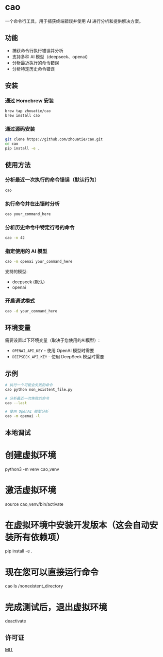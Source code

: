 # cao

一个命令行工具，用于捕获终端错误并使用 AI 进行分析和提供解决方案。

## 功能

-   捕获命令行执行错误并分析
-   支持多种 AI 模型（deepseek、openai）
-   分析最近执行的命令错误
-   分析特定历史命令错误

## 安装

### 通过 Homebrew 安装

```bash
brew tap zhouatie/cao
brew install cao
```

### 通过源码安装

```bash
git clone https://github.com/zhouatie/cao.git
cd cao
pip install -e .
```

## 使用方法

### 分析最近一次执行的命令错误（默认行为）

```bash
cao
```

### 执行命令并在出错时分析

```bash
cao your_command_here
```

### 分析历史命令中特定行号的命令

```bash
cao -n 42
```

### 指定使用的 AI 模型

```bash
cao -m openai your_command_here
```

支持的模型:

-   deepseek (默认)
-   openai

### 开启调试模式

```bash
cao -d your_command_here
```

## 环境变量

需要设置以下环境变量（取决于您使用的AI模型）:

-   `OPENAI_API_KEY` - 使用 OpenAI 模型时需要
-   `DEEPSEEK_API_KEY` - 使用 DeepSeek 模型时需要

## 示例

```bash
# 执行一个可能会失败的命令
cao python non_existent_file.py

# 分析最近一次失败的命令
cao --last

# 使用 OpenAI 模型分析
cao -m openai -l
```

## 本地调试

# 创建虚拟环境

python3 -m venv cao_venv

# 激活虚拟环境

source cao_venv/bin/activate

# 在虚拟环境中安装开发版本（这会自动安装所有依赖项）

pip install -e .

# 现在您可以直接运行命令

cao ls /nonexistent_directory

# 完成测试后，退出虚拟环境

deactivate

## 许可证

[MIT](LICENSE)
